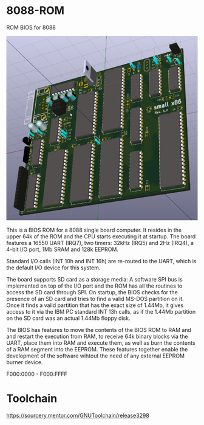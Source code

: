 # 8088-ROM
ROM BIOS for 8088

![image small x86](pcb.png)

This is a BIOS ROM for a 8088 single board computer. It resides in the upper 64k of the ROM and the CPU starts executing it at startup.
The board features a 16550 UART (IRQ7), two timers: 32kHz (IRQ5) and 2Hz (IRQ4), a 4-bit I/O port, 1Mb SRAM and 128k EEPROM.

Standard I/O calls (INT 10h and INT 16h) are re-routed to the UART, which is the default I/O device for this system.

The board supports SD card as a storage media:
A software SPI bus is implemented on top of the I/O port and the ROM has all the routines to access the SD card through SPI. On startup, the BIOS checks for the presence of an SD card and tries to find a valid MS-DOS partition on it. Once it finds a valid partition that has the exact size of 1.44Mb, it gives access to it via the IBM PC standard INT 13h calls, as if the 1.44Mb partition on the SD card was an actual 1.44Mb floppy disk.

The BIOS has features to move the contents of the BIOS ROM to RAM and and restart the execution from RAM, to receive 64k binary blocks via the UART, place them into RAM and execute them, as well as burn the contents of a RAM segment into the EEPROM. These features together enable the development of the software wihtout the need of any external EEPROM burner device.

F000:0000 - F000:FFFF

# Toolchain
https://sourcery.mentor.com/GNUToolchain/release3298

